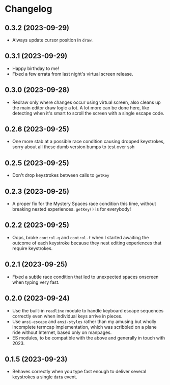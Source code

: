 # Changelog

## 0.3.2 (2023-09-29)

* Always update cursor position in `draw`.

## 0.3.1 (2023-09-29)

* Happy birthday to me!
* Fixed a few errata from last night's virtual screen release.

## 0.3.0 (2023-09-28)

* Redraw only where changes occur using virtual screen, also cleans up the main editor draw logic a lot.
A lot more can be done here, like detecting when it's smart to scroll the screen with a single escape code.

## 0.2.6 (2023-09-25)

* One more stab at a possible race condition causing dropped keystrokes,
sorry about all these dumb version bumps to test over ssh

## 0.2.5 (2023-09-25)

* Don't drop keystrokes between calls to `getKey`

## 0.2.3 (2023-09-25)

* A proper fix for the Mystery Spaces race condition this time, without breaking
nested experiences. `getKey()` is for everybody!

## 0.2.2 (2023-09-25)

* Oops, broke `control-q` and `control-f` when I started awaiting the outcome of each keystroke because they nest editing experiences that require keystrokes.

## 0.2.1 (2023-09-25)

* Fixed a subtle race condition that led to unexpected spaces onscreen when typing very fast.

## 0.2.0 (2023-09-24)

* Use the built-in `readline` module to handle keyboard escape sequences correctly even when
individual keys arrive in pieces.
* Use `ansi-escape` and `ansi-styles` rather than my amusing but wholly incomplete termcap
implementation, which was scribbled on a plane ride without Internet, based only on manpages.
* ES modules, to be compatible with the above and generally in touch with 2023.

## 0.1.5 (2023-09-23)

* Behaves correctly when you type fast enough to deliver several keystrokes a single
`data` event.
